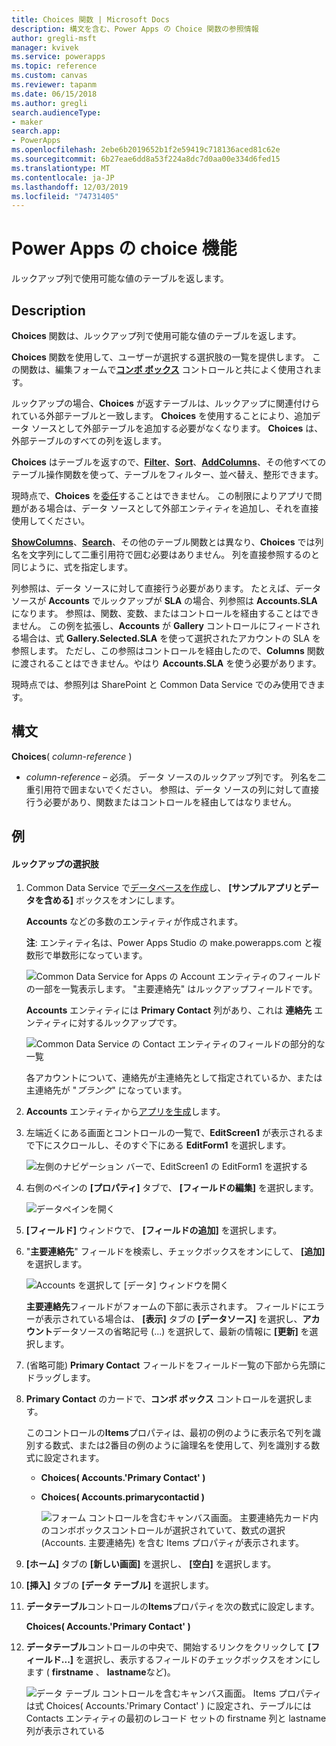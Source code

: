 ```yaml
---
title: Choices 関数 | Microsoft Docs
description: 構文を含む、Power Apps の Choice 関数の参照情報
author: gregli-msft
manager: kvivek
ms.service: powerapps
ms.topic: reference
ms.custom: canvas
ms.reviewer: tapanm
ms.date: 06/15/2018
ms.author: gregli
search.audienceType:
- maker
search.app:
- PowerApps
ms.openlocfilehash: 2ebe6b2019652b1f2e59419c718136aced81c62e
ms.sourcegitcommit: 6b27eae6dd8a53f224a8dc7d0aa00e334d6fed15
ms.translationtype: MT
ms.contentlocale: ja-JP
ms.lasthandoff: 12/03/2019
ms.locfileid: "74731405"
---
```

# <a name="choices-function-in-power-apps"></a>Power Apps の choice 機能
ルックアップ列で使用可能な値のテーブルを返します。

## <a name="description"></a>Description
**Choices** 関数は、ルックアップ列で使用可能な値のテーブルを返します。  

**Choices** 関数を使用して、ユーザーが選択する選択肢の一覧を提供します。 この関数は、編集フォームで[**コンボ ボックス**](../controls/control-combo-box.md) コントロールと共によく使用されます。

ルックアップの場合、**Choices** が返すテーブルは、ルックアップに関連付けられている外部テーブルと一致します。 **Choices** を使用することにより、追加データ ソースとして外部テーブルを追加する必要がなくなります。 **Choices** は、外部テーブルのすべての列を返します。

**Choices** はテーブルを返すので、[**Filter**](function-filter-lookup.md)、[**Sort**](function-sort.md)、[**AddColumns**](function-table-shaping.md)、その他すべてのテーブル操作関数を使って、テーブルをフィルター、並べ替え、整形できます。 

現時点で、**Choices** を[委任](../delegation-overview.md)することはできません。 この制限によりアプリで問題がある場合は、データ ソースとして外部エンティティを追加し、それを直接使用してください。 

[**ShowColumns**](function-table-shaping.md)、[**Search**](function-filter-lookup.md)、その他のテーブル関数とは異なり、**Choices** では列名を文字列にして二重引用符で囲む必要はありません。 列を直接参照するのと同じように、式を指定します。

列参照は、データ ソースに対して直接行う必要があります。 たとえば、データ ソースが **Accounts** でルックアップが **SLA** の場合、列参照は **Accounts.SLA** になります。 参照は、関数、変数、またはコントロールを経由することはできません。 この例を拡張し、**Accounts** が **Gallery** コントロールにフィードされる場合は、式 **Gallery.Selected.SLA** を使って選択されたアカウントの SLA を参照します。 ただし、この参照はコントロールを経由したので、**Columns** 関数に渡されることはできません。やはり **Accounts.SLA** を使う必要があります。

現時点では、参照列は SharePoint と Common Data Service でのみ使用できます。

## <a name="syntax"></a>構文
**Choices**( *column-reference* )

* *column-reference* – 必須。  データ ソースのルックアップ列です。 列名を二重引用符で囲まないでください。 参照は、データ ソースの列に対して直接行う必要があり、関数またはコントロールを経由してはなりません。

## <a name="examples"></a>例

#### <a name="choices-for-a-lookup"></a>ルックアップの選択肢

1. Common Data Service で[データベースを作成](../../../administrator/create-database.md)し、 **[サンプルアプリとデータを含める]** ボックスをオンにします。

    **Accounts** などの多数のエンティティが作成されます。

    **注**: エンティティ名は、Power Apps Studio の make.powerapps.com と複数形で単数形になっています。

    ![Common Data Service for Apps の Account エンティティのフィールドの一部を一覧表示します。 "主要連絡先" はルックアップフィールドです。](media/function-choices/entity-account.png)

    **Accounts** エンティティには **Primary Contact** 列があり、これは **連絡先** エンティティに対するルックアップです。  

    ![Common Data Service の Contact エンティティのフィールドの部分的な一覧](media/function-choices/entity-contact.png)

    各アカウントについて、連絡先が主連絡先として指定されているか、または主連絡先が "*ブランク*" になっています。

1. **Accounts** エンティティから[アプリを生成](../data-platform-create-app.md)します。

1. 左端近くにある画面とコントロールの一覧で、**EditScreen1** が表示されるまで下にスクロールし、そのすぐ下にある **EditForm1** を選択します。

    ![左側のナビゲーション バーで、EditScreen1 の EditForm1 を選択する](media/function-choices/select-editform.png)

1. 右側のペインの **[プロパティ]** タブで、 **[フィールドの編集]** を選択します。

    ![データペインを開く](media/function-choices/open-data-pane.png)

1. **[フィールド]** ウィンドウで、 **[フィールドの追加]** を選択します。

1. "**主要連絡先**" フィールドを検索し、チェックボックスをオンにして、 **[追加]** を選択します。

    ![Accounts を選択して [データ] ウィンドウを開く](media/function-choices/field-list.png)

    **主要連絡先**フィールドがフォームの下部に表示されます。 フィールドにエラーが表示されている場合は、 **[表示]** タブの **[データソース]** を選択し、**アカウント**データソースの省略記号 (...) を選択して、最新の情報に **[更新]** を選択します。

1. (省略可能) **Primary Contact** フィールドをフィールド一覧の下部から先頭にドラッグします。

1. **Primary Contact** のカードで、**コンボ ボックス** コントロールを選択します。

    このコントロールの**Items**プロパティは、最初の例のように表示名で列を識別する数式、または2番目の例のように論理名を使用して、列を識別する数式に設定されます。

   - **Choices( Accounts.'Primary Contact' )**
   - **Choices( Accounts.primarycontactid )**

     ![フォーム コントロールを含むキャンバス画面。 主要連絡先カード内のコンボボックスコントロールが選択されていて、数式の選択 (Accounts. 主要連絡先) を含む Items プロパティが表示されます。](media/function-choices/accounts-primary-contact.png)

1. **[ホーム]** タブの **[新しい画面]** を選択し、 **[空白]** を選択します。

1. **[挿入]** タブの **[データ テーブル]** を選択します。

1. **データテーブル**コントロールの**Items**プロパティを次の数式に設定します。

     **Choices( Accounts.'Primary Contact' )**

1. **データテーブル**コントロールの中央で、開始するリンクをクリックして **[フィールド...]** を選択し、表示するフィールドのチェックボックスをオンにします ( **firstname** 、 **lastname**など)。

     ![データ テーブル コントロールを含むキャンバス画面。 Items プロパティは式 Choices( Accounts.'Primary Contact' ) に設定され、テーブルには Contacts エンティティの最初のレコード セットの firstname 列と lastname 列が表示されている](media/function-choices/full-accounts-pc.png)